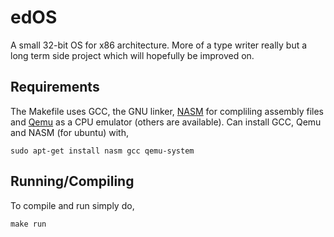 # edOS

A small 32-bit OS for x86 architecture. More of a type writer really but a long term
side project which will hopefully be improved on.

## Requirements

The Makefile uses GCC, the GNU linker, [NASM](https://www.nasm.us/) for compliling assembly files
and [Qemu](https://www.qemu.org/) as a CPU emulator (others are available).
Can install GCC, Qemu and NASM (for ubuntu) with,

```
sudo apt-get install nasm gcc qemu-system
```

## Running/Compiling

To compile and run simply do,

```
make run
```